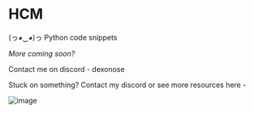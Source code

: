# HCM

(っ◕‿◕)っ Python code snippets

*More coming soon?*

Contact me on discord - dexonose

Stuck on something? Contact my discord or see more resources here -

![image](https://github.com/user-attachments/assets/69d2b74b-5abc-4d9b-9276-a7dcda4b6e5f)
